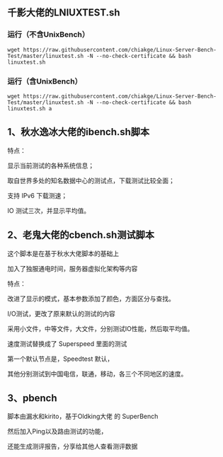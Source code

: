 ## 千影大佬的LNIUXTEST.sh

### 运行（不含UnixBench）
```
wget https://raw.githubusercontent.com/chiakge/Linux-Server-Bench-Test/master/linuxtest.sh -N --no-check-certificate && bash linuxtest.sh
```
### 运行（含UnixBench）
```
wget https://raw.githubusercontent.com/chiakge/Linux-Server-Bench-Test/master/linuxtest.sh -N --no-check-certificate && bash linuxtest.sh a
```

## 1、秋水逸冰大佬的ibench.sh脚本

特点：

显示当前测试的各种系统信息；

取自世界多处的知名数据中心的测试点，下载测试比较全面；

支持 IPv6 下载测速；

IO 测试三次，并显示平均值。

## 2、老鬼大佬的cbench.sh测试脚本

这个脚本是在基于秋水大佬脚本的基础上

加入了独服通电时间，服务器虚拟化架构等内容

特点：

改进了显示的模式，基本参数添加了颜色，方面区分与查找。

I/O测试，更改了原来默认的测试的内容

采用小文件，中等文件，大文件，分别测试IO性能，然后取平均值。

速度测试替换成了 Superspeed 里面的测试

第一个默认节点是，Speedtest 默认，

其他分别测试到中国电信，联通，移动，各三个不同地区的速度。

## 3、pbench

脚本由漏水和kirito，基于Oldking大佬 的 SuperBench

然后加入Ping以及路由测试的功能，

还能生成测评报告，分享给其他人查看测评数据
